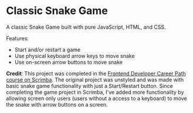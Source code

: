 # Classic Snake Game

A classic Snake Game built with pure JavaScript, HTML, and CSS.

Features:

-   Start and/or restart a game
-   Use physical keyboard arrow keys to move snake
-   Use on-screen arrow buttons to move snake

**Credit**: This project was completed in the [Frontend Developer Career Path course on Scrimba](https://scrimba.com/learn/frontend). The original project was unstyled and was made with basic snake game functionality with just a Start/Restart button. Since completing the game project in Scrimba, I've added more functionality by allowing screen only users (users without a access to a keyboard) to move the snake with arrow buttons on a screen.

